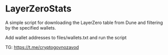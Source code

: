 # LayerZeroStats
A simple script for downloading the LayerZero table from Dune and filtering by the specified wallets. 

Add wallet addresses to files/wallets.txt and run the script

TG: https://t.me/cryptogovnozavod

